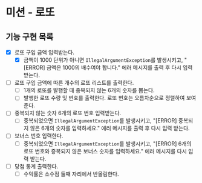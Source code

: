 # 미션 - 로또

## 기능 구현 목록

- [x] 로또 구입 금액 입력받는다.
    - [x] 금액이 1000 단위가 아니면 `IllegalArgumentException`를 발생시키고, "[ERROR] 금액은 1000의 배수여야 합니다." 에러 메시지를 출력 후 다시 입력 받는다.
- [ ] 로또 구입 금액에 따른 개수의 로또 리스트를 출력한다.
    - [ ] 1개의 로또를 발행할 때 중복되지 않는 6개의 숫자를 뽑는다.
    - [ ] 발행한 로또 수량 및 번호를 출력한다. 로또 번호는 오름차순으로 정렬하여 보여준다.
- [ ] 중복되지 않는 숫자 6개의 로또 번호 입력받는다.
    - [ ] 중복되었으면 `IllegalArgumentException`를 발생시키고, "[ERROR] 중복되지 않은 6개의 숫자를 입력하세요." 에러 메시지를 출력 후 다시 입력 받는다.
- [ ] 보너스 번호 입력한다.
    - [ ] 중복되었으면 `IllegalArgumentException`를 발생시키고, "[ERROR] 6개의 로또 번호와 증복되지 않은 보너스 숫자를 입력하세요." 에러 메시지를 다시 입력 받는다.
- [ ] 당첨 통계 출력한다.
    - [ ] 수익률은 소수점 둘째 자리에서 반올림한다.